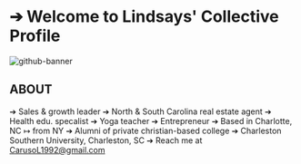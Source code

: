 # ➔ Welcome to Lindsays' Collective Profile
![github-banner](https://github.com/user-attachments/assets/f240158f-f3ca-4362-bba4-5ebee10ff2a1)
## ABOUT 
➔  Sales & growth leader ➔ North & South Carolina real estate agent ➔ Health edu. specalist ➔ Yoga teacher ➔ Entrepreneur 
➔  Based in Charlotte, NC ↦ from NY
➔  Alumni of private christian-based college ➔ Charleston Southern University, Charleston, SC
➔  Reach me at CarusoL1992@gmail.com


